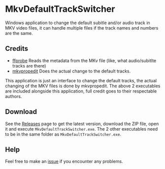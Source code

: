 # MkvDefaultTrackSwitcher
Windows application to change the default subitle and/or audio track in MKV video files, it can handle multiple files if the track names and numbers are the same.

## Credits
- [ffprobe](https://ffmpeg.org/ffprobe.html) Reads the metadata from the MKv file (like, what audio/subitlte tracks are there)
- [mkvpropedit](https://mkvtoolnix.download/doc/mkvpropedit.html) Does the actual change to the default tracks.

This application is just an interface to change the default tracks, the actual changing of the MKV files is done by mkvpropedit. The above 2 executables are included alongside this application, full credit goes to their respectable authors.

## Download 
See the [Releases](https://github.com/MikeYaye/MkvDefaultTrackSwitcher/releases) page to get the latest version, download the ZIP file, open it and execute `MkvDefaultTrackSwitcher.exe`. The 2 other executables need to be in the same folder as `MkvDefaultTrackSwitcher.exe`.

## Help
Feel free to make an [issue](https://github.com/MikeYaye/MkvDefaultTrackSwitcher/issues/new) if you encounter any problems.
